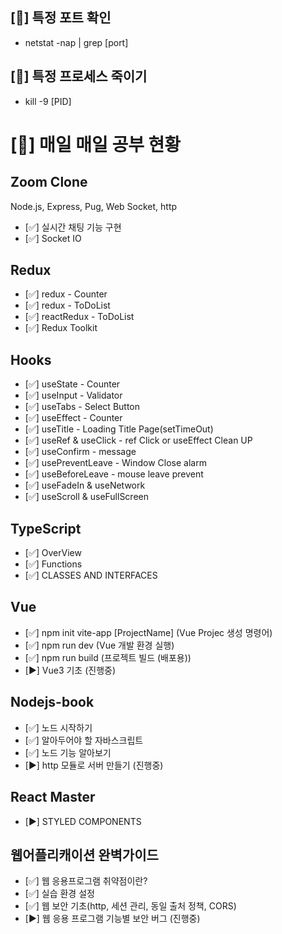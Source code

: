 ## [:sparkling_heart:] 특정 포트 확인

- netstat -nap | grep [port]

## [:sparkling_heart:] 특정 프로세스 죽이기

- kill -9 [PID]

# [:sparkling_heart:] 매일 매일 공부 현황

## Zoom Clone

Node.js, Express, Pug, Web Socket, http

- [✅] 실시간 채팅 기능 구현
- [✅] Socket IO

## Redux

- [✅] redux - Counter
- [✅] redux - ToDoList
- [✅] reactRedux - ToDoList
- [✅] Redux Toolkit

## Hooks

- [✅] useState - Counter
- [✅] useInput - Validator
- [✅] useTabs - Select Button
- [✅] useEffect - Counter
- [✅] useTitle - Loading Title Page(setTimeOut)
- [✅] useRef & useClick - ref Click or useEffect Clean UP
- [✅] useConfirm - message
- [✅] usePreventLeave - Window Close alarm
- [✅] useBeforeLeave - mouse leave prevent
- [✅] useFadeIn & useNetwork
- [✅] useScroll & useFullScreen

## TypeScript

- [✅] OverView
- [✅] Functions
- [✅] CLASSES AND INTERFACES

## Vue

- [✅] npm init vite-app [ProjectName] (Vue Projec 생성 명령어)
- [✅] npm run dev (Vue 개발 환경 실행)
- [✅] npm run build (프로젝트 빌드 (배포용))
- [:arrow_forward:] Vue3 기초 (진행중)

## Nodejs-book

- [✅] 노드 시작하기
- [✅] 알아두어야 할 자바스크립트
- [✅] 노드 기능 알아보기
- [:arrow_forward:] http 모듈로 서버 만들기 (진행중)

## React Master

- [:arrow_forward:] STYLED COMPONENTS

## 웹어플리캐이션 완벽가이드

- [✅] 웹 응용프로그램 취약점이란?
- [✅] 실습 환경 설정
- [✅] 웹 보안 기초(http, 세션 관리, 동일 출처 정책, CORS)
- [:arrow_forward:] 웹 응용 프로그램 기능별 보안 버그 (진행중)
